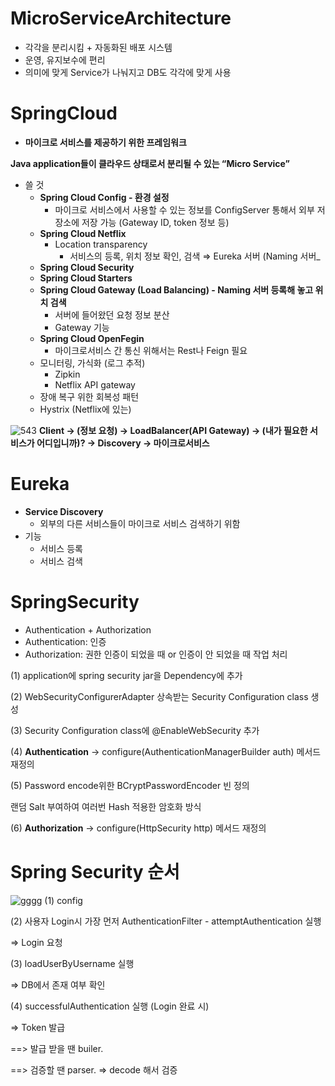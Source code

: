 # MicroServiceArchitecture
- 각각을 분리시킴 + 자동화된 배포 시스템
- 운영, 유지보수에 편리
- 의미에 맞게 Service가 나눠지고 DB도 각각에 맞게 사용

# SpringCloud
- **마이크로 서비스를 제공하기 위한 프레임워크**

**Java application들이 클라우드 상태로서 분리될 수 있는 “Micro Service”**

- 쓸 것
    - **Spring Cloud Config - 환경 설정**
        - 마이크로 서비스에서 사용할 수 있는 정보를 ConfigServer 통해서 외부 저장소에 저장 가능 (Gateway ID, token 정보 등)
    - **Spring Cloud Netflix**
        - Location transparency
            - 서비스의 등록, 위치 정보 확인, 검색 ⇒ Eureka 서버 (Naming 서버_
    - **Spring Cloud Security**
    - **Spring Cloud Starters**
    - **Spring Cloud Gateway (Load Balancing) - Naming 서버 등록해 놓고 위치 검색**
        - 서버에 들어왔던 요청 정보 분산
        - Gateway 기능
    - **Spring Cloud OpenFegin**
        - 마이크로서비스 간 통신 위해서는 Rest나 Feign 필요
    - 모니터링, 가식화 (로그 추적)
        - Zipkin
        - Netflix API gateway
    - 장애 복구 위한 회복성 패턴
    - Hystrix (Netflix에 있는)


![543](https://user-images.githubusercontent.com/45472076/231830204-b316178e-66ca-442c-8342-0bf070a680d5.PNG)
**Client → (정보 요청) → LoadBalancer(API Gateway) → (내가 필요한 서비스가 어디입니까)? → Discovery → 마이크로서비스**

# Eureka

- **Service Discovery**
    - 외부의 다른 서비스들이 마이크로 서비스 검색하기 위함
- 기능
    - 서비스 등록
    - 서비스 검색
    
# SpringSecurity
- Authentication + Authorization
- Authentication: 인증
- Authorization: 권한
인증이 되었을 때 or 인증이 안 되었을 때 작업 처리

(1) application에 spring security jar을 Dependency에 추가

(2) WebSecurityConfigurerAdapter 상속받는 Security Configuration class 생성

(3) Security Configuration class에 @EnableWebSecurity 추가

(4) **Authentication** -> configure(AuthenticationManagerBuilder auth) 메서드 재정의

(5) Password encode위한 BCryptPasswordEncoder 빈 정의

랜덤 Salt 부여하여 여러번 Hash 적용한 암호화 방식

(6) **Authorization** -> configure(HttpSecurity http) 메서드 재정의

# Spring Security 순서
![gggg](https://user-images.githubusercontent.com/45472076/232300894-9b169f09-b0fd-46a1-a324-e0a5652abe68.PNG)
(1) config 

(2) 사용자 Login시 가장 먼저 AuthenticationFilter - attemptAuthentication 실행

=> Login 요청

(3) loadUserByUsername 실행

=> DB에서 존재 여부 확인 

(4) successfulAuthentication 실행 (Login 완료 시)

=> Token 발급

==> 발급 받을 땐 builer.

==> 검증할 땐 parser. => decode 해서 검증

